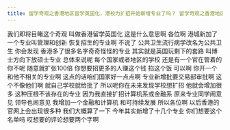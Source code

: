 ```yaml
---
title: 留学奇观之香港地区留学英国化，港校为扩招开始新增专业了吗？ 留学奇观之香港地区留学英国化，港校为扩招开始新增专业了吗？
---
```

我们即将目睹这个奇观
叫做香港留学英国化
这是什么意思啊
各位啊
港城新加了一个专业叫管理和创新
恢复招生的专业啊
不说了
公共卫生流行病学改名为公共卫生
你会发现
香港多了很多名字奇奇怪怪的专业
其实就是英国玩剩下的套路
叫博士方向下放硕士专业
总体来说呢
每个国家或者地区的学校
还是有一个官在管着的
你不呢
随意就扩张100倍
你想要招更多的人赚这个钱
掐这个饭
可以啊
你开一个和他不相关的专业啊
这点的话咱们国家好一点点啊
专业新增批要交易部审批啊
这个不像他们啊
就自己学校就给批了
所以呢你在未来发现学校想扩招
他就会增加很多
这种压根不该存在的专业
因为我直接扩招计算机系或金融系
原来专业同学闹意见
领导也闹意见
我增加一个金融和计算机
和可持续发展
所以各位啊
以后香港的官网上会出现很多种
我们大概算了一下
今年其实新增了十几个专业
你们想要这个名单吗
哎想要的评论想要两个字啊
